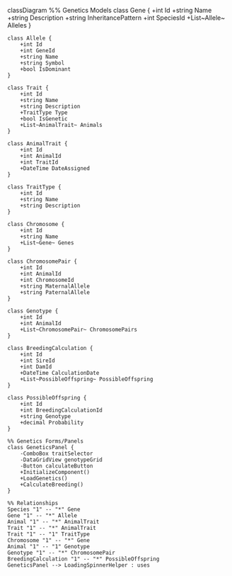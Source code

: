 classDiagram
    %% Genetics Models
    class Gene {
        +int Id
        +string Name
        +string Description
        +string InheritancePattern
        +int SpeciesId
        +List~Allele~ Alleles
    }

    class Allele {
        +int Id
        +int GeneId
        +string Name
        +string Symbol
        +bool IsDominant
    }

    class Trait {
        +int Id
        +string Name
        +string Description
        +TraitType Type
        +bool IsGenetic
        +List~AnimalTrait~ Animals
    }

    class AnimalTrait {
        +int Id
        +int AnimalId
        +int TraitId
        +DateTime DateAssigned
    }

    class TraitType {
        +int Id
        +string Name
        +string Description
    }

    class Chromosome {
        +int Id
        +string Name
        +List~Gene~ Genes
    }

    class ChromosomePair {
        +int Id
        +int AnimalId
        +int ChromosomeId
        +string MaternalAllele
        +string PaternalAllele
    }

    class Genotype {
        +int Id
        +int AnimalId
        +List~ChromosomePair~ ChromosomePairs
    }

    class BreedingCalculation {
        +int Id
        +int SireId
        +int DamId
        +DateTime CalculationDate
        +List~PossibleOffspring~ PossibleOffspring
    }

    class PossibleOffspring {
        +int Id
        +int BreedingCalculationId
        +string Genotype
        +decimal Probability
    }

    %% Genetics Forms/Panels
    class GeneticsPanel {
        -ComboBox traitSelector
        -DataGridView genotypeGrid
        -Button calculateButton
        +InitializeComponent()
        +LoadGenetics()
        +CalculateBreeding()
    }

    %% Relationships
    Species "1" -- "*" Gene
    Gene "1" -- "*" Allele
    Animal "1" -- "*" AnimalTrait
    Trait "1" -- "*" AnimalTrait
    Trait "1" -- "1" TraitType
    Chromosome "1" -- "*" Gene
    Animal "1" -- "1" Genotype
    Genotype "1" -- "*" ChromosomePair
    BreedingCalculation "1" -- "*" PossibleOffspring
    GeneticsPanel --> LoadingSpinnerHelper : uses
